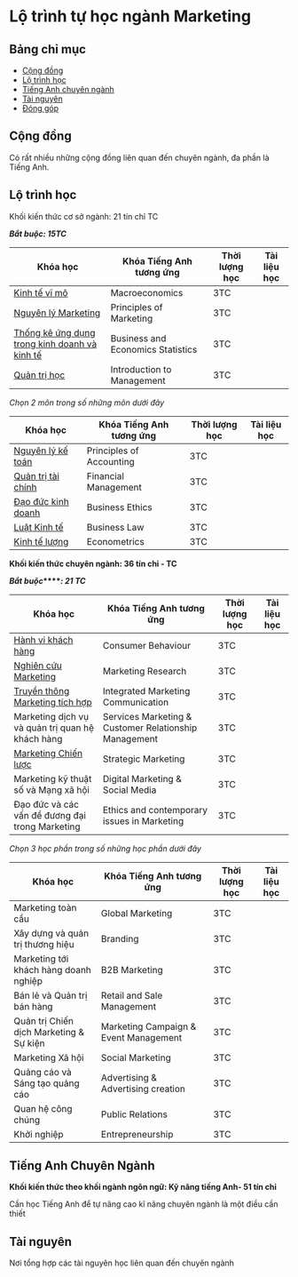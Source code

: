 # Lộ trình tự học ngành Marketing

## Bảng chỉ mục

- [Cộng đồng](#cộng-đồng)
- [Lộ trình học](#lộ-trình-học)
- [Tiếng Anh chuyên ngành](#tiếng-anh-chuyên-ngành)
- [Tài nguyên](#tài-nguyên)
- [Đóng góp](#đóng-góp)

## Cộng đồng

Có rất nhiều những cộng đồng liên quan đến chuyên ngành, đa phần là Tiếng Anh.

## Lộ trình học

Khối kiến thức cơ sở ngành: 21 tín chỉ TC

**_Bắt buộc: 15TC_**  

| Khóa học | Khóa Tiếng Anh tương ứng | Thời lượng học | Tài liệu học |
| -------- | ------------------------ | -------------- | ------------ |
| [Kinh tế vĩ mô](https://www.youtube.com/playlist?list=PL90l35BzxLad4Au_ZiswjfRPcsqeOJBdJ) | Macroeconomics | 3TC | |  
| [Nguyên lý Marketing](https://youtube.com/playlist?list=PL80dzQDV7VK3fosI5zs8Aat7kK5PmQziB) | Principles of Marketing | 3TC | |  
| [Thống kê ứng dụng trong kinh doanh và kinh tế](https://youtube.com/playlist?list=PLVzf8hzbBhj1vjaXqO2sIkRbBypSpXvDx) | Business and Economics Statistics | 3TC | |  
|[Quản trị học](https://youtube.com/playlist?list=PLlL81C92q4W4YLgyMAMzyaPhWJ7JWUxdy) | Introduction to Management | 3TC | |  
  

_Chọn 2 môn trong số những môn dưới đây_

| Khóa học | Khóa Tiếng Anh tương ứng | Thời lượng học | Tài liệu học |
| -------- | ------------------------ | -------------- | ------------ |
| [Nguyên lý kế toán](https://youtube.com/playlist?list=PLyxXev8ClAb9TT2DApwziUYxQk2ENKCLw) | Principles of Accounting | 3TC | |  
| [Quản trị tài chính](https://youtube.com/playlist?list=PL0VE6L9RJQdO--W2aY2macbdtYcxFh2J_) | Financial Management | 3TC | |  
| [Đạo đức kinh doanh](https://youtube.com/playlist?list=PL3d0h6wtmMfCVtg2iPZAuaicEww9AF2pl) | Business Ethics | 3TC | |  
| [Luật Kinh tế](https://youtube.com/playlist?list=PL90l35BzxLacWU1VBMNJ_1Vm2PGlxiQRn) | Business Law | 3TC | |  
| [Kinh tế lượng](https://youtube.com/playlist?list=PL90l35BzxLaemq3j25G529zt4Pth_Xxd0) | Econometrics | 3TC | |  
  
**Khối kiến thức chuyên ngành: 36 tín chỉ - TC**  
  
**_Bắt buộc_****_: 21 TC_**  

| Khóa học | Khóa Tiếng Anh tương ứng | Thời lượng học | Tài liệu học |
| -------- | ------------------------ | -------------- | ------------ |
| [Hành vi khách hàng](https://youtube.com/playlist?list=PL-c0pt2do9iCYE5yPlpCsNh6DuNKc166m) | Consumer Behaviour | 3TC | |  
| [Nghiên cứu Marketing](https://youtube.com/playlist?list=PL_ELUsZS0BkSmSEJDknSKS_Lq-MQDeB5y) | Marketing Research | 3TC | |  
| [Truyền thông Marketing tích hợp](https://youtube.com/playlist?list=PLpSW7250NLFTKBKgYbyakqbt7ZDyFogSq) | Integrated Marketing Communication | 3TC | |  
| Marketing dịch vụ và quản trị quan hệ khách hàng | Services Marketing & Customer Relationship Management | 3TC | |  
| [Marketing Chiến lược]() | Strategic Marketing | 3TC | |  
| Marketing kỹ thuật số và Mạng xã hội | Digital Marketing & Social Media | 3TC | |  
| Đạo đức và các vấn đề đương đại trong Marketing | Ethics and contemporary issues in Marketing | 3TC | |  
  
_Chọn 3 học phần trong số những học phần dưới đây_

| Khóa học | Khóa Tiếng Anh tương ứng | Thời lượng học | Tài liệu học |
| -------- | ------------------------ | -------------- | ------------ |
| Marketing toàn cầu | Global Marketing | 3TC | |  
| Xây dựng và quản trị thương hiệu | Branding | 3TC | |  
| Marketing tới khách hàng doanh nghiệp | B2B Marketing | 3TC | |  
| Bán lẻ và Quản trị bán hàng | Retail and Sale Management | 3TC | |  
| Quản trị Chiến dịch Marketing & Sự kiện | Marketing Campaign & Event Management | 3TC | |  
| Marketing Xã hội | Social Marketing | 3TC | |  
| Quảng cáo và Sáng tạo quảng cáo | Advertising & Advertising creation | 3TC | |  
| Quan hệ công chúng | Public Relations | 3TC | |  
| Khởi nghiệp | Entrepreneurship | 3TC

## Tiếng Anh Chuyên Ngành

**Khối kiến thức theo khối ngành ngôn ngữ: Kỹ năng tiếng Anh- 51 tín chỉ**

Cần học Tiếng Anh để tự nâng cao kĩ năng chuyên ngành là một điều cần thiết


## Tài nguyên

Nơi tổng hợp các tài nguyên học liên quan đến chuyên ngành